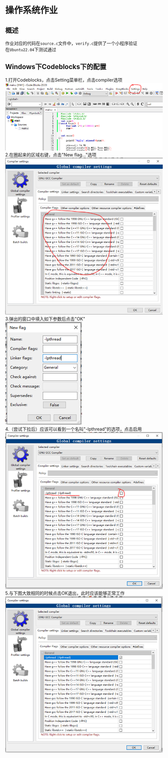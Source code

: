 # 操作系统作业
## 概述
作业对应的代码在`source.c`文件中，`verify.c`提供了一个小程序验证<br>
在`Ubuntu22.04`下测试通过
## Windows下Codeblocks下的配置
1.打开Codeblocks，点击Setting菜单栏，点击compiler选项<br>
![S1](./picture/S1.PNG)<br>
2.在圈起来的区域右键，点击"New flag..."选项<br>
![S2](./picture/S2.PNG)<br>
3.弹出的窗口中填入如下参数后点击"OK"<br>
![S3](./picture/S3.PNG)<br>
4.（尝试下拉后）应该可以看到一个名叫"-lpthread"的选项，点击启用<br>
![S4](./picture/S4.PNG)<br>
5.与下图大致相同的时候点击OK退出，此时应该能够正常工作<br>
![S5](./picture/S5.PNG)<br>


